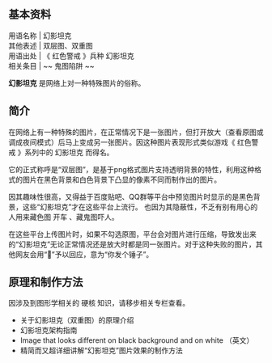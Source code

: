 **基本资料**  
---  
用语名称  |  幻影坦克   
其他表述  |  双层图、双重图   
用语出处  |  《  红色警戒  》兵种  幻影坦克   
相关条目  |  ~~ 鬼图陷阱  ~~  
  
**幻影坦克** 是网络上对一种特殊图片的俗称。

##  简介

在网络上有一种特殊的图片，在正常情况下是一张图片，但打开放大（查看原图或调成夜间模式）后马上变成另一张图片。因这种图片表现形式类似游戏《  红色警戒
》系列中的  幻影坦克  而得名。

它的正式称呼是“双层图”，是基于png格式图片支持透明背景的特性，利用这种格式的图片在黑色背景和白色背景下凸显的像素不同而制作出的图片。

因其趣味性很高，又得益于百度贴吧、QQ群等平台中预览图片时显示的是黑色背景，这些“幻影坦克”才在这些平台上流行。
也因为其隐蔽性，不乏有别有用心的人用来藏色图  开车  、藏鬼图吓人。

在这些平台上传图片时，如果不勾选原图，平台会对图片进行压缩，导致发出来的“幻影坦克”无论正常情况还是放大时都是同一张图片。对于这种失败的图片，其他网友会用“🔨”予以回应，意为“你发个锤子”。

##  原理和制作方法

因涉及到图形学相关的  硬核  知识，请移步相关专栏查看。

  * 关于幻影坦克（双重图）的原理介绍 
  * 幻影坦克架构指南 
  * Image that looks different on black background and on white  （英文） 
  * 精简而又超详细讲解“幻影坦克”图片效果的制作方法 